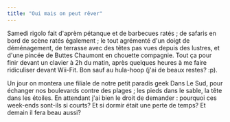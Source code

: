 ```yaml
---
title: "Oui mais on peut rêver"
---
```


Samedi rigolo fait d'aprèm pétanque et de barbecues ratés ; de safaris en bord
de scène ratés également ; le tout agrémenté d'un doigt de déménagement, de
terrasse avec des têtes pas vues depuis des lustres, et d'une pincée de Buttes
Chaumont en chouette compagnie. Tout ça pour finir devant un clavier à 2h du
matin, après quelques heures à me faire ridiculiser devant Wii-Fit. Bon sauf
au hula-hoop (j'ai de beaux restes? :p).

Un jour on montera une filiale de notre petit paradis geek Dans Le Sud, pour
échanger nos boulevards contre des plages ; les pieds dans le sable, la tête
dans les étoiles. En attendant j'ai bien le droit de demander : pourquoi ces
week-ends sont-ils si courts? Et si dormir était une perte de temps? Et demain
il fera beau aussi?

